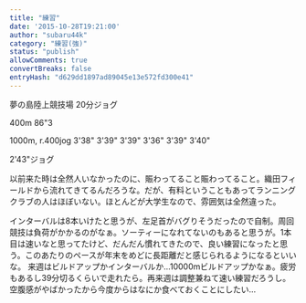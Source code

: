 ```yaml
---
title: "練習"
date: '2015-10-28T19:21:00'
author: "subaru44k"
category: "練習(強)"
status: "publish"
allowComments: true
convertBreaks: false
entryHash: "d629dd1897ad89045e13e572fd300e41"
---
```

夢の島陸上競技場
20分ジョグ

400m
86"3

1000m, r.400jog
3'38"
3'39"
3'39"
3'36"
3'39"
3'40"

2'43"ジョグ

以前来た時は全然人いなかったのに、賑わってること賑わってること。織田フィールドから流れてきてるんだろうな。だが、有料ということもあってランニングクラブの人はほぼいない。ほとんどが大学生なので、雰囲気は全然違った。

インターバルは8本いけたと思うが、左足首がバグりそうだったので自制。周回競技は負荷がかかるのがなぁ。ソーティーになれてないのもあると思うが。1本目は速いなと思ってたけど、だんだん慣れてきたので、良い練習になったと思う。このあたりのペースが年末をめどに長距離だと感じられるようになるといいな。
来週はビルドアップかインターバルか…10000mビルドアップかなぁ。疲労もあるし39分切るくらいで走れたら。再来週は調整兼ねて速い練習だろうし。
空腹感がやばかったから今度からはなにか食べておくことにしたい…
